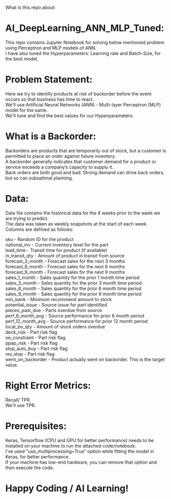 What is this repo about:
# AI_DeepLearning_ANN_MLP_Tuned:
This repo contains Jupyter Notebook for solving below mentioned problem using Perceptron and MLP models of ANN.</br>
I have also tuned the Hyperparameters: Learning rate and Batch-Size, for the best model.</br>

# Problem Statement:
Here we try to identify products at risk of backorder before the event occurs so that business has time to react.</br>
We'll use Artificial Neural Networks (ANN) - Multi-layer Perceptron (MLP) model for the same.</br>
We'll tune and find the best values for our Hyperparameters.

# What is a Backorder:
Backorders are products that are temporarily out of stock, but a customer is permitted to place an order against future inventory.</br>
A backorder generally indicates that customer demand for a product or service exceeds a company’s capacity to supply it.</br>
Back orders are both good and bad. Strong demand can drive back orders, but so can suboptimal planning.</br>

# Data:
Data file contains the historical data for the 8 weeks prior to the week we are trying to predict.</br>
The data was taken as weekly snapshots at the start of each week. Columns are defined as follows:

sku - Random ID for the product</br>
national_inv - Current inventory level for the part</br>
lead_time - Transit time for product (if available)</br>
in_transit_qty - Amount of product in transit from source</br>
forecast_3_month - Forecast sales for the next 3 months</br>
forecast_6_month - Forecast sales for the next 6 months</br>
forecast_9_month - Forecast sales for the next 9 months</br>
sales_1_month - Sales quantity for the prior 1 month time period</br>
sales_3_month - Sales quantity for the prior 3 month time period</br>
sales_6_month - Sales quantity for the prior 6 month time period</br>
sales_9_month - Sales quantity for the prior 9 month time period</br>
min_bank - Minimum recommend amount to stock</br>
potential_issue - Source issue for part identified</br>
pieces_past_due - Parts overdue from source</br>
perf_6_month_avg - Source performance for prior 6 month period</br>
perf_12_month_avg - Source performance for prior 12 month period</br>
local_bo_qty - Amount of stock orders overdue</br>
deck_risk - Part risk flag</br>
oe_constraint - Part risk flag</br>
ppap_risk - Part risk flag</br>
stop_auto_buy - Part risk flag</br>
rev_stop - Part risk flag</br>
went_on_backorder - Product actually went on backorder. This is the target value.</br>

# Right Error Metrics:
Recall/ TPR</br>
We'll use TPR.

# Prerequisites:
Keras, Tensorflow (CPU and GPU for better performance) needs to be installed on your machine to run the attached code/notebook.</br>
I've used "use_multiprocessing=True" option while fitting the model in Keras, for better performance.</br>
If your machine has low-end hardware, you can remove that option and then execute the code.</br>

# Happy Coding / AI Learning!
